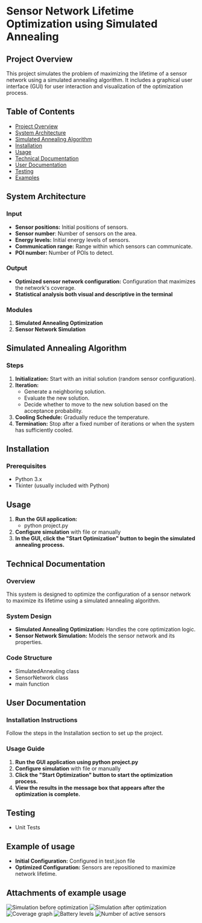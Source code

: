 # Sensor Network Lifetime Optimization using Simulated Annealing

## Project Overview

This project simulates the problem of maximizing the lifetime of a sensor network using a simulated annealing algorithm. It includes a graphical user interface (GUI) for user interaction and visualization of the optimization process.

## Table of Contents

- [Project Overview](#project-overview)
- [System Architecture](#system-architecture)
- [Simulated Annealing Algorithm](#simulated-annealing-algorithm)
- [Installation](#installation)
- [Usage](#usage)
- [Technical Documentation](#technical-documentation)
- [User Documentation](#user-documentation)
- [Testing](#testing)
- [Examples](#examples)

## System Architecture

### Input
- **Sensor positions:** Initial positions of sensors.
- **Sensor number**: Number of sensors on the area.
- **Energy levels:** Initial energy levels of sensors.
- **Communication range:** Range within which sensors can communicate.
- **POI number:** Number of POIs to detect.

### Output
- **Optimized sensor network configuration:** Configuration that maximizes the network's coverage.
- **Statistical analysis both visual and descriptive in the terminal**

### Modules
1. **Simulated Annealing Optimization**
2. **Sensor Network Simulation**

## Simulated Annealing Algorithm

### Steps
1. **Initialization:** Start with an initial solution (random sensor configuration).
2. **Iteration:** 
   - Generate a neighboring solution.
   - Evaluate the new solution.
   - Decide whether to move to the new solution based on the acceptance probability.
3. **Cooling Schedule:** Gradually reduce the temperature.
4. **Termination:** Stop after a fixed number of iterations or when the system has sufficiently cooled.

## Installation

### Prerequisites
- Python 3.x
- Tkinter (usually included with Python)

## Usage
1. **Run the GUI application:**
    - python project.py
2. **Configure simulation** with file or manually
3. **In the GUI, click the "Start Optimization" button to begin the simulated annealing process.**

## Technical Documentation

### Overview

This system is designed to optimize the configuration of a sensor network to maximize its lifetime using a simulated annealing algorithm.

### System Design
- **Simulated Annealing Optimization:** Handles the core optimization logic.
- **Sensor Network Simulation:** Models the sensor network and its properties.

### Code Structure
- SimulatedAnnealing class
- SensorNetwork class
- main function

## User Documentation

### Installation Instructions
Follow the steps in the Installation section to set up the project.

### Usage Guide
1. **Run the GUI application using python project.py**
2. **Configure simulation** with file or manually
3. **Click the "Start Optimization" button to start the optimization process.**
4. **View the results in the message box that appears after the optimization is complete.**

## Testing
- Unit Tests

## Example of usage
- **Initial Configuration:** Configured in test.json file
- **Optimized Configuration:** Sensors are repositioned to maximize network lifetime.

## Attachments of example usage

![Simulation before optimization](image.png)
![Simulation after optimization](image-1.png)
![Coverage graph](image-2.png)
![Battery levels](image-3.png)
![Number of active sensors](image-4.png)